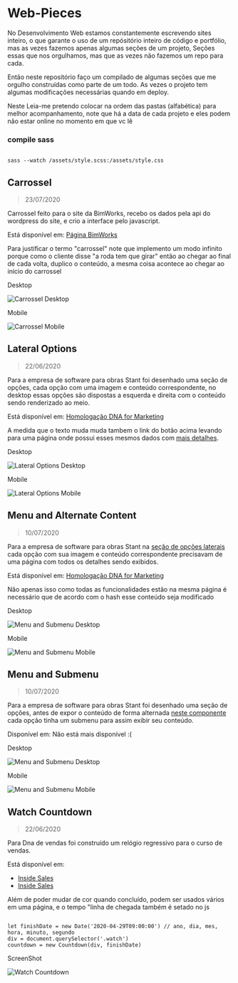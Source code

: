 # Web-Pieces
No Desenvolvimento Web estamos constantemente escrevendo sites inteiro, o que garante o uso de um repósitório inteiro de código e portfólio, mas as vezes fazemos apenas algumas seções de um projeto, Seções essas que nos orgulhamos, mas que as vezes não fazemos um repo para cada.

Então neste repositório faço um compilado de algumas seções que me orgulho construídas como parte de um todo. As vezes o projeto tem algumas modificações necessárias quando em deploy.

Neste Leia-me pretendo colocar na ordem das pastas (alfabética) para melhor acompanhamento, note que há a data de cada projeto e eles podem não estar online no momento em que vc lê

### compile sass
<code>
sass --watch /assets/style.scss:/assets/style.css
</code>

## Carrossel
>23/07/2020

Carrossel feito para o site da BimWorks, recebo os dados pela api do wordpress do site, e crio a interface pelo javascript.

Está disponível em: [Página BimWorks](https://bimworks.com.br/quem-somos/)

Para justificar o termo "carrossel" note que implemento um modo infinito porque como o cliente disse "a roda tem que girar" então ao chegar ao final de cada volta, duplico o conteúdo, a mesma coisa acontece ao chegar ao início do carrossel

Desktop

![Carrossel Desktop](carrossel/screenshot.png)

Mobile

![Carrossel Mobile](carrossel/screenshot-mobile.png)

## Lateral Options
>22/06/2020

Para a empresa de software para obras Stant foi desenhado uma seção de opções, cada opção com uma imagem e conteúdo correspondente, no desktop essas opções são dispostas a esquerda e direita com o conteúdo sendo renderizado ao meio.

Está disponível em: [Homologação DNA for Marketing](https://dnaformarketing.com.br/stant/)

A medida que o texto muda muda tambem o link do botão acima levando para uma página onde possui esses mesmos dados com [mais detalhes](#menu-and-submenu).

Desktop

![Lateral Options Desktop](lateral-options/screenshot.jpg)

Mobile

![Lateral Options Mobile](lateral-options/screenshot-mobile.jpg)

## Menu and Alternate Content
>10/07/2020

Para a empresa de software para obras Stant na [seção de opções laterais](#lateral-options) cada opção com sua imagem e conteúdo correspondente precisavam de uma página com todos os detalhes sendo exibidos.

Está disponível em: [Homologação DNA for Marketing](https://dnaformarketing.com.br/stant/funcionalidades/)

Não apenas isso como todas as funcionalidades estão na mesma página é necessário que de acordo com o hash esse conteúdo seja modificado

Desktop

![Menu and Submenu Desktop](menu-and-alternate-content/screenshot.png)

Mobile

![Menu and Submenu Mobile](menu-and-alternate-content/screenshot-mobile.png)

## Menu and Submenu
>10/07/2020

Para a empresa de software para obras Stant foi desenhado uma seção de opções, antes de expor o conteúdo de forma alternada [neste componente](#menu-and-alternate-content) cada opção tinha um submenu para assim exibir seu conteúdo.

Disponível em: Não está mais disponível :(


Desktop

![Menu and Submenu Desktop](menu-and-submenu/screenshot.jpg)

Mobile

![Menu and Submenu Mobile](menu-and-submenu/screenshot-mobile.jpg)



## Watch Countdown
>22/06/2020

Para Dna de vendas foi construído um relógio regressivo para o curso de vendas.

Está disponível em:
- [Inside Sales](https://insidesalesacademy.com.br/hotsite-imob-corretor/)
- [Inside Sales](https://insidesalesacademy.com.br/hotsite-imob-gestor/)

Além de poder mudar de cor quando concluído, podem ser usados vários em uma página, e o tempo "linha de chegada também é setado no js

<code>
let finishDate = new Date('2020-04-29T09:00:00') // ano, dia, mes, hora, minuto, segundo
div = document.querySelector('.watch')
countdown = new Countdown(div, finishDate)
</code>

ScreenShot

![Watch Countdown](watch-countdown/screenshot.jpg)
